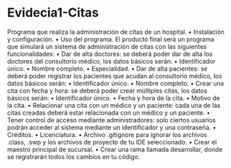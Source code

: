 # Evidecia1-Citas

Programa que realiza la administración de citas de un hospital.
• Instalación y configuración.
• Uso del programa.
     El producto final será un programa que simulará un sistema de administración de citas con las siguientes funcionalidades:
      • Dar de alta doctores: se deberá poder dar de alta los doctores del consultorio médico, los datos básicos serán:
          • Identificador único.
          • Nombre completo.
          • Especialidad.
      • Dar de alta pacientes: se deberá poder registrar los pacientes que acudan al consultorio médico, los datos básicos serán:
          • Identificador único.
          • Nombre completo.
      • Crear una cita con fecha y hora: se deberá poder crear múltiples citas, los datos básicos serán:
          • Identificador único.
          • Fecha y hora de la cita.
          • Motivo de la cita.
      • Relacionar una cita con un médico y un paciente: cada una de las citas creadas deberá estar relacionada con un médico y un paciente.
      • Tener control de acceso mediante administradores: solo ciertos usuarios podrán acceder al sistema mediante un identificador y una contraseña.
• Créditos.
• Licenciatura.
• Archivo .gitignore para ignorar los archivos .class, .swp y los archivos de proyecto de tu IDE seleccionado.
• Crear el maestro principal de sucursal.
• Crear una rama llamada desarrollar, donde se registrarán todos los cambios en tu código.
